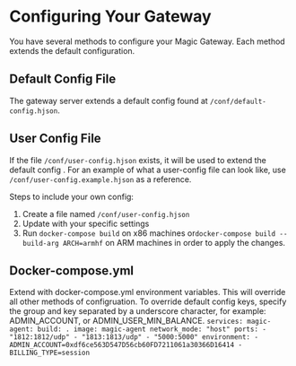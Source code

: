 # Configuring Your Gateway

You have several methods to configure your Magic Gateway. Each method extends the default configuration.

## Default Config File

The gateway server extends a default config found at `/conf/default-config.hjson`.  

## User Config File

If the file `/conf/user-config.hjson` exists, it will be used to extend the default config . 
For an example of what a user-config file can look like, use `/conf/user-config.example.hjson` as a reference.

Steps to include your own config:
1. Create a file named `/conf/user-config.hjson`
1. Update with your specific settings
1. Run `docker-compose build` on x86 machines or`docker-compose build --build-arg ARCH=armhf` on ARM machines in order
to apply the changes.

## Docker-compose.yml

Extend with docker-compose.yml environment variables. This will override all other methods of configruation.
To override default config keys, specify the 
group and key separated by a underscore character, for example: ADMIN_ACCOUNT, or ADMIN_USER_MIN_BALANCE.
    ```
    services:
      magic-agent:
        build: .
        image: magic-agent
        network_mode: "host"
        ports:
          - "1812:1812/udp"
          - "1813:1813/udp"
          - "5000:5000"
        environment:
          - ADMIN_ACCOUNT=0xdf6ce563D547D56cb60FD7211061a30366D16414
          - BILLING_TYPE=session
    ```
